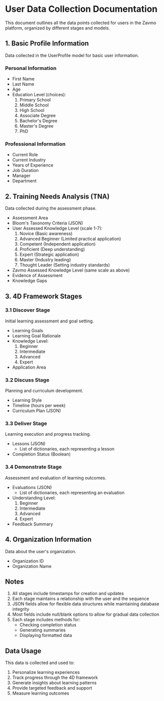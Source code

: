 # User Data Collection Documentation

This document outlines all the data points collected for users in the Zavmo platform, organized by different stages and models.

## 1. Basic Profile Information
Data collected in the UserProfile model for basic user information.

### Personal Information
- First Name
- Last Name
- Age
- Education Level (choices):
  1. Primary School
  2. Middle School
  3. High School
  4. Associate Degree
  5. Bachelor's Degree
  6. Master's Degree
  7. PhD

### Professional Information
- Current Role
- Current Industry
- Years of Experience
- Job Duration
- Manager
- Department

## 2. Training Needs Analysis (TNA)
Data collected during the assessment phase.

- Assessment Area
- Bloom's Taxonomy Criteria (JSON)
- User Assessed Knowledge Level (scale 1-7):
  1. Novice (Basic awareness)
  2. Advanced Beginner (Limited practical application)
  3. Competent (Independent application)
  4. Proficient (Deep understanding)
  5. Expert (Strategic application)
  6. Master (Industry leading)
  7. Thought Leader (Setting industry standards)
- Zavmo Assessed Knowledge Level (same scale as above)
- Evidence of Assessment
- Knowledge Gaps

## 3. 4D Framework Stages

### 3.1 Discover Stage
Initial learning assessment and goal setting.

- Learning Goals
- Learning Goal Rationale
- Knowledge Level:
  1. Beginner
  2. Intermediate
  3. Advanced
  4. Expert
- Application Area

### 3.2 Discuss Stage
Planning and curriculum development.

- Learning Style
- Timeline (hours per week)
- Curriculum Plan (JSON)

### 3.3 Deliver Stage
Learning execution and progress tracking.

- Lessons (JSON)
  - List of dictionaries, each representing a lesson
- Completion Status (Boolean)

### 3.4 Demonstrate Stage
Assessment and evaluation of learning outcomes.

- Evaluations (JSON)
  - List of dictionaries, each representing an evaluation
- Understanding Level:
  1. Beginner
  2. Intermediate
  3. Advanced
  4. Expert
- Feedback Summary

## 4. Organization Information
Data about the user's organization.

- Organization ID
- Organization Name

## Notes

1. All stages include timestamps for creation and updates
2. Each stage maintains a relationship with the user and the sequence
3. JSON fields allow for flexible data structures while maintaining database integrity
4. Most fields include null/blank options to allow for gradual data collection
5. Each stage includes methods for:
   - Checking completion status
   - Generating summaries
   - Displaying formatted data

## Data Usage

This data is collected and used to:
1. Personalize learning experiences
2. Track progress through the 4D framework
3. Generate insights about learning patterns
4. Provide targeted feedback and support
5. Measure learning outcomes 